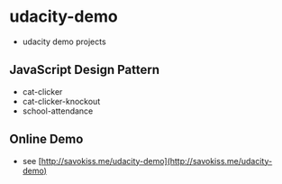 # udacity-demo

- udacity demo projects

## JavaScript Design Pattern
- cat-clicker
- cat-clicker-knockout
- school-attendance

## Online Demo
- see [http://savokiss.me/udacity-demo](http://savokiss.me/udacity-demo)